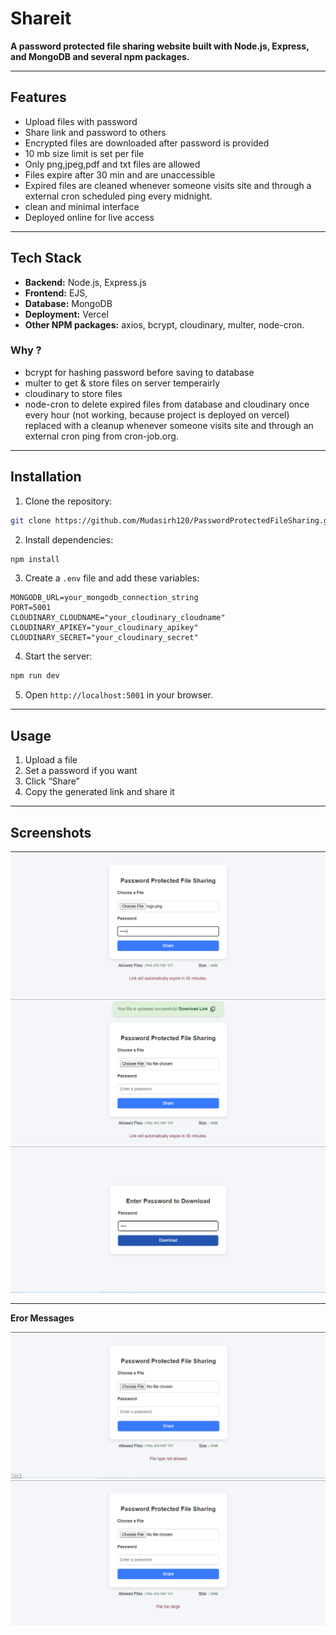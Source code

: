 # Shareit

**A password protected file sharing website built with Node.js, Express, and MongoDB and several npm packages.**

---

## Features

- Upload files with password
- Share link and password to others
- Encrypted files are downloaded after password is provided
- 10 mb size limit is set per file
- Only png,jpeg,pdf and txt files are allowed
- Files expire after 30 min and are unaccessible
- Expired files are cleaned whenever someone visits site and through a external cron scheduled ping every midnight.
- clean and minimal interface
- Deployed online for live access

---

## Tech Stack

- **Backend:** Node.js, Express.js
- **Frontend:** EJS,
- **Database:** MongoDB
- **Deployment:** Vercel
- **Other NPM packages:** axios, bcrypt, cloudinary, multer, node-cron.

### Why ?

- bcrypt for hashing password before saving to database
- multer to get & store files on server temperairly
- cloudinary to store files
- node-cron to delete expired files from database and cloudinary once every hour (not working, because project is deployed on vercel) replaced with a cleanup whenever someone visits site and through an external cron ping from cron-job.org.

---

## Installation

1. Clone the repository:

```bash
git clone https://github.com/Mudasirh120/PasswordProtectedFileSharing.git
```

2. Install dependencies:

```bash
npm install
```

3. Create a `.env` file and add these variables:

```
MONGODB_URL=your_mongodb_connection_string
PORT=5001
CLOUDINARY_CLOUDNAME="your_cloudinary_cloudname"
CLOUDINARY_APIKEY="your_cloudinary_apikey"
CLOUDINARY_SECRET="your_cloudinary_secret"

```

4. Start the server:

```bash
npm run dev
```

5. Open `http://localhost:5001` in your browser.

---

## Usage

1. Upload a file
2. Set a password if you want
3. Click “Share”
4. Copy the generated link and share it

---

## Screenshots

![preview](./readmeImages/preview1.png)
![preview2](./readmeImages/preview2.png)
![preview3](./readmeImages/preview3.png)

---

**Eror Messages**

![preview4](./readmeImages/preview4.png)
![preview5](./readmeImages/preview5.png)
